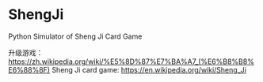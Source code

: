 ShengJi
=======

Python Simulator of Sheng Ji Card Game

升级游戏： https://zh.wikipedia.org/wiki/%E5%8D%87%E7%BA%A7_(%E6%B8%B8%E6%88%8F)
Sheng Ji card game: https://en.wikipedia.org/wiki/Sheng_Ji

